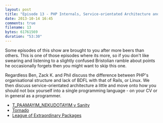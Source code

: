 ```yaml
---
layout: post
title: "Episode 13 - PHP Internals, Service-orientated Architecture and Language Wars"
date: 2013-10-14 16:45
comments: true
filename: 13
bytes: 61761569
duration: "53:30"
---
```


Some episodes of this show are brought to you after more beers than others. This is one of those episodes where its more, so if you don't like swearing and listening to a slightly confused Bristolian ramble about points he occasionally forgets then you might want to skip this one.

Regardless Ben, Zack K. and Phil discuss the difference between PHP's organisational structure and lack of BDFL with that of Rails, or Linux. We then discuss service-orientated architecture a little and move onto how you should not box yourself into a single programming language - on your CV or in general as a programmer.

* [T_PAAMAYIM_NEKUDOTAYIM v Sanity](http://philsturgeon.co.uk/blog/2013/09/t-paamayim-nekudotayim-v-sanity)
* [Tornado](http://www.tornadoweb.org/)
* [League of Extraordinary Packages](http://www.thephpleague.com/)